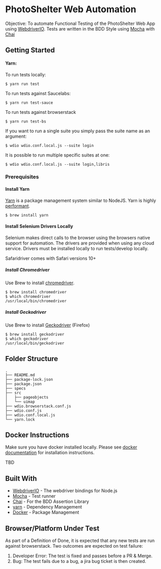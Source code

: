 # PhotoShelter Web Automation

Objective: To automate Functional Testing of the PhotoShelter Web App using [WebdriverIO](http://webdriver.io).  Tests are written in the BDD Style using [Mocha](https://mochajs.org/) with [Chai](http://chaijs.com/)

## Getting Started

#### Yarn:
To run tests locally:

```
$ yarn run test
```

To run tests against Saucelabs:
```
$ yarn run test-sauce
```

To run tests against browserstack

```
$ yarn run test-bs
```

If you want to run a single suite you simply pass the suite name as an argument:
```
$ wdio wdio.conf.local.js --suite login
```

It is possible to run multiple specific suites at one:
```
$ wdio wdio.conf.local.js --suite login,libris
```

### Prerequisites

#### Install Yarn

[Yarn](https://yarnpkg.com/en/) is a package management system similar to NodeJS.  Yarn is highly [performant](https://yarnpkg.com/lang/en/compare/).

```
$ brew install yarn
```

#### Install Selenium Drivers Locally

Selenium makes direct calls to the browser using the browsers native support for automation.  The drivers are provided when using any cloud service. Drivers must be installed locally to run tests/develop locally.

Safaridriver comes with Safari versions 10+

##### Install Chromedriver

Use Brew to install [chromedriver](https://sites.google.com/a/chromium.org/chromedriver/home).
```
$ brew install chromedriver
$ which chromedriver
/usr/local/bin/chromedriver
```
##### Install Geckodriver
Use Brew to install [Geckodriver](https://github.com/mozilla/geckodriver) (Firefox)

```
$ brew install geckodriver
$ which geckodriver
/usr/local/bin/geckodriver
```

## Folder Structure
```
.
├── README.md
├── package-lock.json
├── package.json
├── specs
├── src
│   ├── pageobjects
│   └── uimap
├── wdio.browserstack.conf.js
├── wdio.conf.js
├── wdio.conf.local.js
└── yarn.lock
```

## Docker Instructions

Make sure you have docker installed locally.  Please see [docker documentation](https://docs.docker.com/engine/installation/) for installation instructions.

TBD

## Built With
* [WebdriverIO](http://webdriver.io) - The webdriver bindings for Node.js
* [Mocha](https://mochajs.org/) - Test runner
* [Chai](http://chaijs.com/) - For the BDD Assertion Library
* [yarn](https://yarnpkg.com/en/) - Dependency Management
* [Docker](https://www.docker.com/) - Package Management

## Browser/Platform Under Test
As part of a Definition of Done, it is expected that any new tests are run against browserstack.  Two outcomes are expected on test failure:
1) Developer Error: The test is fixed and passes before a PR & Merge.
2) Bug: The test fails due to a bug, a jira bug ticket is then created.